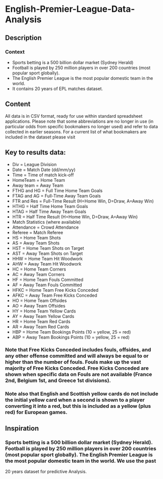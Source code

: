 # English-Premier-League-Data-Analysis

## Description
### Context
<ul>
   <li> Sports betting is a 500 billion dollar market (Sydney Herald) </li>
   <li> Football is played by 250 million players in over 200 countries (most popular sport globally). </li>
   <li> The English Premier League is the most popular domestic team in the world. </li>
   <li> It contains 20 years of EPL matches dataset. </li>
</ul>

## Content

All data is in CSV format, ready for use within standard spreadsheet applications. Please note that some abbreviations are no longer in use (in particular odds from specific bookmakers no longer used) and refer to data collected in earlier seasons. For a current list of what bookmakers are included in the dataset please visit

## Key to results data:
<ul>
<li> Div = League Division </li>
<li> Date = Match Date (dd/mm/yy) </li> 
<li> Time = Time of match kick-off
<li> HomeTeam = Home Team
<li> Away team = Away Team
<li> FTHG and HG = Full Time Home Team Goals
<li> FTAG and AG = Full-Time Away Team Goals
<li> FTR and Res = Full-Time Result (H=Home Win, D=Draw, A=Away Win)
<li> HTHG = Half Time Home Team Goals
<li> HTAG = Half Time Away Team Goals
<li> HTR = Half Time Result (H=Home Win, D=Draw, A=Away Win)

<li> Match Statistics (where available) </li>
<li> Attendance = Crowd Attendance </li>
<li> Referee = Match Referee </li>
<li> HS = Home Team Shots </li>
<li> AS = Away Team Shots </li>
<li> HST = Home Team Shots on Target </li>
<li> AST = Away Team Shots on Target </li>
<li> HHW = Home Team Hit Woodwork </li>
<li> AHW = Away Team Hit Woodwork </li>
<li> HC = Home Team Corners </li>
<li> AC = Away Team Corners </li>
<li> HF = Home Team Fouls Committed </li>
<li> AF = Away Team Fouls Committed </li>
<li> HFKC = Home Team Free Kicks Conceded </li>
<li> AFKC = Away Team Free Kicks Conceded </li>
<li> HO = Home Team Offsides </li>
<li> AO = Away Team Offsides </li>
<li> HY = Home Team Yellow Cards </li>
<li> AY = Away Team Yellow Cards </li>
<li> HR = Home Team Red Cards </li>
<li> AR = Away Team Red Cards </li>
<li> HBP = Home Team Bookings Points (10 = yellow, 25 = red) </li>
<li> ABP = Away Team Bookings Points (10 = yellow, 25 = red) </li>

</ul> 

### Note that Free Kicks Conceded includes fouls, offsides, and any other offense committed and will always be equal to or higher than the number of fouls. Fouls make up the vast majority of Free Kicks Conceded. Free Kicks Conceded are shown when specific data on Fouls are not available (France 2nd, Belgium 1st, and Greece 1st divisions).

### Note also that English and Scottish yellow cards do not include the initial yellow card when a second is shown to a player converting it into a red, but this is included as a yellow (plus red) for European games.
## Inspiration

### Sports betting is a 500 billion dollar market (Sydney Herald). Football is played by 250 million players in over 200 countries (most popular sport globally). The English Premier League is the most popular domestic team in the world. We use the past
20 years dataset for predictive Analysis.
